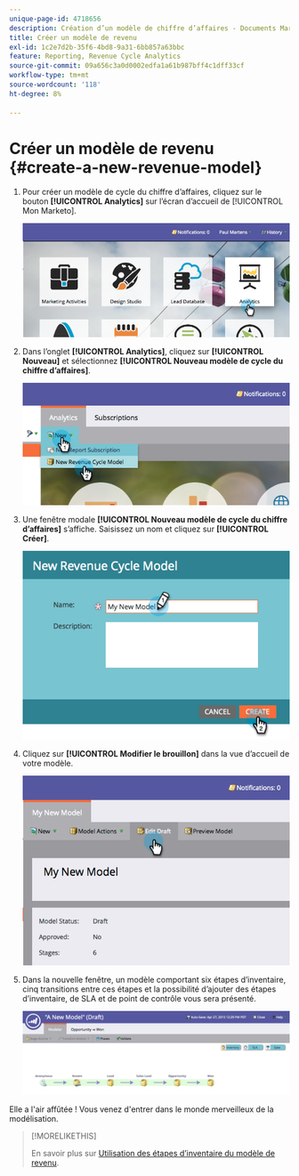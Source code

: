 ```yaml
---
unique-page-id: 4718656
description: Création d’un modèle de chiffre d’affaires - Documents Marketo - Documentation du produit
title: Créer un modèle de revenu
exl-id: 1c2e7d2b-35f6-4bd8-9a31-6bb857a63bbc
feature: Reporting, Revenue Cycle Analytics
source-git-commit: 09a656c3a0d0002edfa1a61b987bff4c1dff33cf
workflow-type: tm+mt
source-wordcount: '118'
ht-degree: 8%

---
```


# Créer un modèle de revenu {#create-a-new-revenue-model}

1. Pour créer un modèle de cycle du chiffre d’affaires, cliquez sur le bouton **[!UICONTROL Analytics]** sur l’écran d’accueil de [!UICONTROL Mon Marketo].

   ![](assets/image2015-4-27-11-3a54-3a41.png)

1. Dans l’onglet **[!UICONTROL Analytics]**, cliquez sur **[!UICONTROL Nouveau]** et sélectionnez **[!UICONTROL Nouveau modèle de cycle du chiffre d’affaires]**.

   ![](assets/image2015-4-27-11-3a55-3a51.png)

1. Une fenêtre modale **[!UICONTROL Nouveau modèle de cycle du chiffre d’affaires]** s’affiche. Saisissez un nom et cliquez sur **[!UICONTROL Créer]**.

   ![](assets/image2015-4-27-11-3a57-3a59.png)

1. Cliquez sur **[!UICONTROL Modifier le brouillon]** dans la vue d’accueil de votre modèle.

   ![](assets/image2015-4-27-12-3a10-3a49.png)

1. Dans la nouvelle fenêtre, un modèle comportant six étapes d’inventaire, cinq transitions entre ces étapes et la possibilité d’ajouter des étapes d’inventaire, de SLA et de point de contrôle vous sera présenté.

   ![](assets/image2015-4-27-12-3a31-3a1.png)

Elle a l&#39;air affûtée ! Vous venez d&#39;entrer dans le monde merveilleux de la modélisation.

>[!MORELIKETHIS]
>
>En savoir plus sur [Utilisation des étapes d’inventaire du modèle de revenu](/help/marketo/product-docs/reporting/revenue-cycle-analytics/revenue-cycle-models/using-revenue-model-inventory-stages.md).
